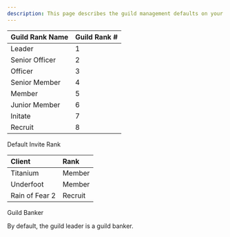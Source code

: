 ```yaml
---
description: This page describes the guild management defaults on your EQEmu Server.
---
```


|Guild Rank Name|Guild Rank #|
|---------------|------------|
|Leader|1|
|Senior Officer|2|
|Officer|3|
|Senior Member|4|
|Member|5|
|Junior Member|6|
|Initate|7|
|Recruit|8|


Default Invite Rank

|Client|Rank|
|:---|:---|
|Titanium|Member|
|Underfoot|Member|
|Rain of Fear 2|Recruit|

Guild Banker

By default, the guild leader is a guild banker.

